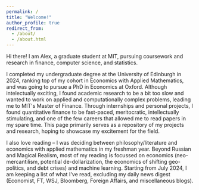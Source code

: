 ```yaml
---
permalink: /
title: "Welcome!"
author_profile: true
redirect_from: 
  - /about/
  - /about.html
---
```


Hi there! I am Alex, a graduate student at MIT, pursuing coursework and research in finance, computer science, and statistics. 

I completed my undergraduate degree at the University of Edinburgh in 2024, ranking top of my cohort in Economics with Applied Mathematics, and was going to pursue a PhD in Economics at Oxford. Although intelectually exciting, I found academic research to be a bit too slow and wanted to work on applied and computationally complex problems, leading me to MIT's Master of Finance. Through internships and personal projects, I found quantitative finance to be fast-paced, meritocratic, intellectually stimulating, and one of the few careers that allowed me to read papers in my spare time. This page primarily serves as a repository of my projects and research, hoping to showcase my excitement for the field. 

I also love reading – I was deciding between philosophy/literature and economics with applied mathematics in my freshman year. Beyond Russian and Magical Realism, most of my reading is focussed on economics (neo-mercantilism, potential de-dollarization, the economics of shifting geo-politics, and debt crises) and machine learning. Starting from July 2024, I am keeping a list of what I've read, excluding my daily news digest (Economist, FT, WSJ, Bloomberg, Foreign Affairs, and miscellaneous blogs).
